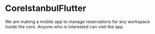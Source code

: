 # CoreIstanbulFlutter
We are making a mobile app to manage reservations for any workspace inside the core. Anyone who is interested can visit the app
